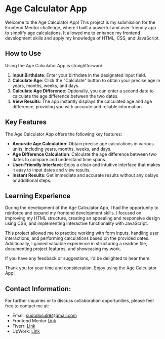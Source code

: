 # Age Calculator App

Welcome to the Age Calculator App! This project is my submission for the Frontend Mentor challenge, where I built a powerful and user-friendly app to simplify age calculations. It allowed me to enhance my frontend development skills and apply my knowledge of HTML, CSS, and JavaScript.

## How to Use

Using the Age Calculator App is straightforward:

1. **Input Birthdate**: Enter your birthdate in the designated input field.
2. **Calculate Age**: Click the "Calculate" button to obtain your precise age in years, months, weeks, and days.
3. **Calculate Age Difference**: Optionally, you can enter a second date to calculate the age difference between the two dates.
4. **View Results**: The app instantly displays the calculated age and age difference, providing you with accurate and reliable information.

## Key Features

The Age Calculator App offers the following key features:

- **Accurate Age Calculation**: Obtain precise age calculations in various units, including years, months, weeks, and days.
- **Age Difference Calculation**: Calculate the age difference between two dates to compare and understand time spans.
- **User-Friendly Interface**: Enjoy a clean and intuitive interface that makes it easy to input dates and view results.
- **Instant Results**: Get immediate and accurate results without any delays or additional steps.

## Learning Experience

During the development of the Age Calculator App, I had the opportunity to reinforce and expand my frontend development skills. I focused on improving my HTML structure, creating an appealing and responsive design using CSS, and implementing interactive functionality with JavaScript.

This project allowed me to practice working with form inputs, handling user interactions, and performing calculations based on the provided dates. Additionally, I gained valuable experience in structuring a readme file, documenting project features, and showcasing my work.

If you have any feedback or suggestions, I'd be delighted to hear them.

Thank you for your time and consideration. Enjoy using the Age Calculator App!

## Contact Information:
For further inquiries or to discuss collaboration opportunities, please feel free to contact me at:

- Email: [sudodosu99@gmail.com](sudodosu99@gmail.com)
- Frontend Mentor [Link](https://www.frontendmentor.io/profile/SudodoSu)
- Fiverr: [Link](https://www.fiverr.com/gatox5?up_rollout=true)
- UpWork: [Link](https://www.upwork.com/freelancers/~017698f5d532009344)